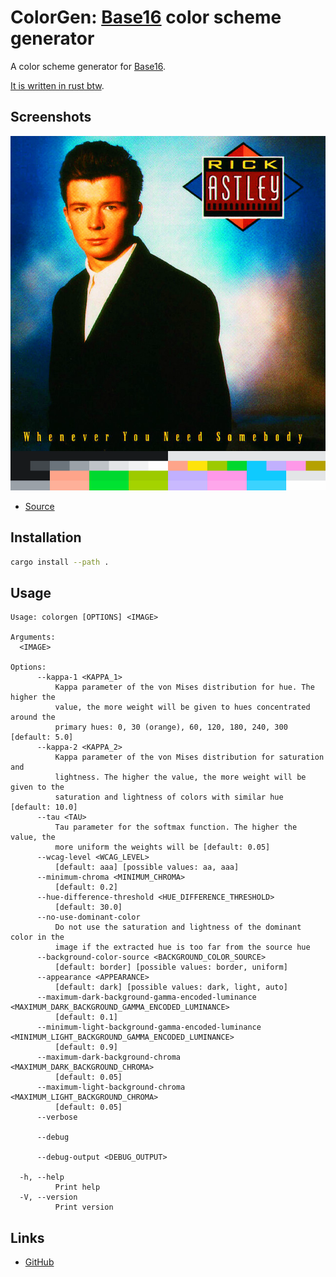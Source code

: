 # ColorGen: [Base16](https://github.com/chriskempson/base16) color scheme generator

A color scheme generator for [Base16](https://github.com/chriskempson/base16).

[It is written in rust
btw](https://www.reddit.com/r/linuxmemes/comments/9xgfxq/why_i_use_arch_btw).

## Screenshots

![Colorgen](./screenshot.png)

- [Source](https://open.spotify.com/track/7GhIk7Il098yCjg4BQjzvb)

## Installation

```sh
cargo install --path .
```

## Usage


```
Usage: colorgen [OPTIONS] <IMAGE>

Arguments:
  <IMAGE>  

Options:
      --kappa-1 <KAPPA_1>
          Kappa parameter of the von Mises distribution for hue. The higher the
          value, the more weight will be given to hues concentrated around the
          primary hues: 0, 30 (orange), 60, 120, 180, 240, 300 [default: 5.0]
      --kappa-2 <KAPPA_2>
          Kappa parameter of the von Mises distribution for saturation and
          lightness. The higher the value, the more weight will be given to the
          saturation and lightness of colors with similar hue [default: 10.0]
      --tau <TAU>
          Tau parameter for the softmax function. The higher the value, the
          more uniform the weights will be [default: 0.05]
      --wcag-level <WCAG_LEVEL>
          [default: aaa] [possible values: aa, aaa]
      --minimum-chroma <MINIMUM_CHROMA>
          [default: 0.2]
      --hue-difference-threshold <HUE_DIFFERENCE_THRESHOLD>
          [default: 30.0]
      --no-use-dominant-color
          Do not use the saturation and lightness of the dominant color in the
          image if the extracted hue is too far from the source hue
      --background-color-source <BACKGROUND_COLOR_SOURCE>
          [default: border] [possible values: border, uniform]
      --appearance <APPEARANCE>
          [default: dark] [possible values: dark, light, auto]
      --maximum-dark-background-gamma-encoded-luminance <MAXIMUM_DARK_BACKGROUND_GAMMA_ENCODED_LUMINANCE>
          [default: 0.1]
      --minimum-light-background-gamma-encoded-luminance <MINIMUM_LIGHT_BACKGROUND_GAMMA_ENCODED_LUMINANCE>
          [default: 0.9]
      --maximum-dark-background-chroma <MAXIMUM_DARK_BACKGROUND_CHROMA>
          [default: 0.05]
      --maximum-light-background-chroma <MAXIMUM_LIGHT_BACKGROUND_CHROMA>
          [default: 0.05]
      --verbose
          
      --debug
          
      --debug-output <DEBUG_OUTPUT>
          
  -h, --help
          Print help
  -V, --version
          Print version
```

## Links

- [GitHub](https://github.com/cdltlehf/colorgen)
